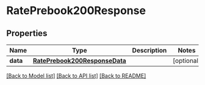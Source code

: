 # RatePrebook200Response

## Properties
Name | Type | Description | Notes
------------ | ------------- | ------------- | -------------
**data** | [**RatePrebook200ResponseData**](RatePrebook200ResponseData.md) |  | [optional] 

[[Back to Model list]](../README.md#documentation-for-models) [[Back to API list]](../README.md#documentation-for-api-endpoints) [[Back to README]](../README.md)


